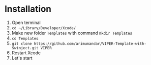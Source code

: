 # Installation
1. Open terminal 
2. `cd ~/Library/Developer/Xcode/`
3. Make new folder `Templates` with command `mkdir Templates`
4. `cd Templates`
5. `git clone https://github.com/arimunandar/VIPER-Template-with-Swinject.git VIPER`
6. Restart Xcode
7. Let's start
